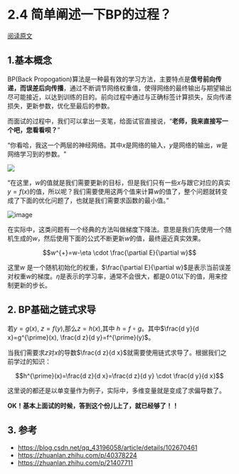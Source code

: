 # 2.4 简单阐述一下BP的过程？

[阅读原文](https://mp.weixin.qq.com/s?__biz=MzkzNDIxMzE1NQ==&mid=2247485716&idx=2&sn=24fd90e81e4265a7b0e7eaf24ae71ce1&chksm=c241ea58f536634ee9d42e19234c79cca4584e066ce5904ddd67d757ccb1dfc3a1fae0481e4f&scene=178&cur_album_id=1860258784426672132#rd)


## 1.基本概念

BP(Back Propogation)算法是一种最有效的学习方法，主要特点是**信号前向传递，而误差后向传播**，通过不断调节网络权重值，使得网络的最终输出与期望输出尽可能接近，以达到训练的目的。前向过程中通过与正确标签计算损失，反向传递损失，更新参数，优化至最后的参数。

而面试的过程中，我们可以拿出一支笔，给面试官直接说，“**老师，我来直接写一个吧，您看看呗？**”



“你看哈，我这一个两层的神经网络。其中$x$是网络的输入，$y$是网络的输出，$w$是网络学习到的参数。"

![](https://files.mdnice.com/user/6935/3aecd566-c4b4-40ec-bea0-628dd24ac990.png)


“在这里，$w$的值就是我们需要更新的目标，但是我们只有一些$x$与跟它对应的真实$y=f(x)$的值，所以呢？我们需要使用这两个值来计算$w$的值了，整个问题就转变成了下面的优化问题了，也就是我们需要求函数的最小值。”

![image](https://user-images.githubusercontent.com/47493620/118071749-f2a3de00-b3da-11eb-9160-c656407817f9.png)


在实际中，这类问题有一个经典的方法叫做梯度下降法。意思是我们先使用一个随机生成的$w$，然后使用下面的公式不断更新$w$的值，最终逼近真实效果。

$$w^{+}=w-\eta \cdot \frac{\partial E}{\partial w}$$

这里$w$ 是一个随机初始化的权重，$\frac{\partial E}{\partial w}$是表示当前误差对权重$w$的梯度。$\eta$是表示的学习率，通常不会很大，都是0.01以下的值，用来控制更新的步长。



## 2. BP基础之链式求导

若$y=g(x)$, $z=f(y)$,那么$z=h(x)$,其中 $h=f \circ g$。其中$\frac{d y}{d x}=g^{\prime}(x), \frac{d z}{d y}=f^{\prime}(y)$。

当我们需要求$z$对$x$的导数$\frac{d z}{d x}$就需要使用链式求导了。根据我们之前学过的知识：

$$h^{\prime}(x)=\frac{d z}{d x}=\frac{d z}{d y} \cdot \frac{d y}{d x}$$

这里说的都还是以单变量作为例子，实际中，多维变量就是变成了求偏导数了。

**OK！基本上面试的时候，答到这个份儿上了，就已经够了！！**

## 3. 参考
- https://blog.csdn.net/qq_43196058/article/details/102670461
- https://zhuanlan.zhihu.com/p/40378224
- https://zhuanlan.zhihu.com/p/21407711
